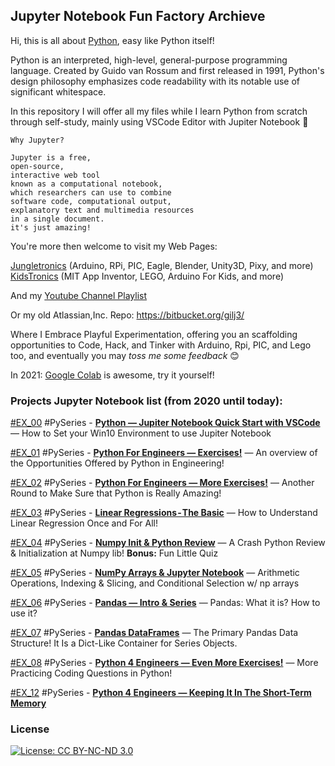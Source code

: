 ## Jupyter Notebook Fun Factory Archieve

Hi, this is all about [Python](https://www.python.org/), easy like Python itself!

Python is an interpreted, high-level, general-purpose programming language. Created by Guido van Rossum and first released in 1991, Python's design philosophy emphasizes code readability with its notable use of significant whitespace.

In this repository I will offer all my files while I learn Python from scratch through self-study, mainly using VSCode Editor with Jupiter Notebook :notebook_with_decorative_cover:

```
Why Jupyter?

Jupyter is a free,
open-source,
interactive web tool
known as a computational notebook,
which researchers can use to combine
software code, computational output,
explanatory text and multimedia resources
in a single document.
it's just amazing!
```

You're more then welcome to visit my Web Pages:

[Jungletronics](https://medium.com/jungletronics) (Arduino, RPi, PIC, Eagle, Blender, Unity3D, Pixy, and more)
[KidsTronics](https://medium.com/kidstronics) (MIT App Inventor, LEGO, Arduino For Kids, and more)

And my [Youtube Channel Playlist](https://www.youtube.com/playlist?list=PLK3PeNcUzb8TwZuXZJgREj5nDbQxRLW_a)

Or my old Atlassian,Inc. Repo: https://bitbucket.org/gilj3/

Where I Embrace Playful Experimentation, offering you an scaffolding opportunities to Code, Hack,
and Tinker with Arduino, Rpi, PIC, and Lego too, and eventually you may _toss me some feedback_ :blush:

In 2021: [Google Colab](https://colab.research.google.com/) is awesome, try it yourself! 

### Projects Jupyter Notebook list (from 2020 until today):

[#EX_00](EX_00/) #PySeries - [**Python — Jupiter Notebook Quick Start with VSCode**](https://medium.com/jungletronics/python-jupiter-notebook-quick-start-with-vscode-916c43c10d9a) — How to Set your Win10 Environment to use Jupiter Notebook

[#EX_01](EX_01/) #PySeries - [**Python For Engineers — Exercises!**](https://medium.com/jungletronics/python-for-engenniging-exercises-977fbe4d6d02) — An overview of the Opportunities Offered by Python in Engineering!

[#EX_02](EX_02/) #PySeries - [**Python For Engineers — More Exercises!**](https://medium.com/jungletronics/python-4-engineers-more-exercises-5cbab729ef11) — Another Round to Make Sure that Python is Really Amazing!

[#EX_03](EX_03/) #PySeries - [**Linear Regressions - The Basic**](https://medium.com/jungletronics/linear-regressions-the-basics-1a633f351ec2?postPublishedType=repub) — How to Understand Linear Regression Once and For All!

[#EX_04](EX_04/) #PySeries - [**Numpy Init & Python Review**](https://medium.com/jungletronics/numpy-init-python-review-f5362abbaaf9) — A Crash Python Review & Initialization at Numpy lib! **Bonus:** Fun Little Quiz

[#EX_05](EX_05/) #PySeries - [**NumPy Arrays & Jupyter Notebook**](https://medium.com/jungletronics/numpy-jupyter-notebook-1182f78ab4e1) — Arithmetic Operations, Indexing & Slicing, and Conditional Selection w/ np arrays

[#EX_06](EX_06/) #PySeries - [**Pandas — Intro & Series**](https://medium.com/jungletronics/pandas-intro-series-970e206e2ad5) — Pandas: What it is? How to use it?

[#EX_07](EX_07/) #PySeries - [**Pandas DataFrames**](https://medium.com/jungletronics/pandas-dataframes-7ba872dcbc30) — The Primary Pandas Data Structure! It Is a Dict-Like Container for Series Objects.

[#EX_08](EX_09/) #PySeries - [**Python 4 Engineers — Even More Exercises!**](https://medium.com/jungletronics/pandas-dataframes-7ba872dcbc30) — More Practicing Coding Questions in Python!

[#EX_12](EX_12/) #PySeries - [**Python 4 Engineers —  Keeping It In The Short-Term Memory**](https://medium.com/jungletronics/python-4-engineers-keeping-it-in-the-short-term-memory-4f9458016171)


### License

[![License: CC BY-NC-ND 3.0](https://img.shields.io/badge/License-CC%20BY--NC--ND%203.0-lightgrey.svg)](https://creativecommons.org/licenses/by-nc-nd/3.0/)
